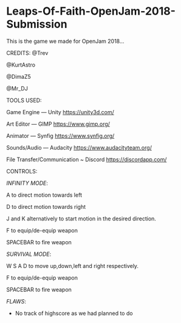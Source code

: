 # Leaps-Of-Faith-OpenJam-2018-Submission
This is the game we made for OpenJam 2018...

CREDITS:
@Trev

@KurtAstro

@DimaZ5

@Mr_DJ

TOOLS USED:

Game Engine   —   Unity     https://unity3d.com/

Art Editor    —   GIMP      https://www.gimp.org/

Animator      —   Synfig    https://www.synfig.org/

Sounds/Audio  —   Audacity  https://www.audacityteam.org/

File Transfer/Communication ~ Discord  https://discordapp.com/

CONTROLS:

_INFINITY MODE_:

A to direct motion towards left

D to direct motion towards right

J and K alternatively to start motion in the desired direction.

F to equip/de-equip weapon

SPACEBAR to fire weapon



_SURVIVAL MODE_:

W S A D to move up,down,left and right respectively.

F to equip/de-equip weapon

SPACEBAR to fire weapon



_FLAWS_:

* No track of highscore as we had planned to do
